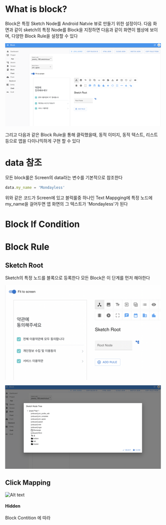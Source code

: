 # What is block?

Block은 특정 Sketch Node를 Android Natvie 뷰로 만들기 위한 설정이다. 다음 화면과 같이 sketch의 특정 Node를 Block을 지정하면 다음과 같이 화면이 웹상에 보이며, 다양한 Block Rule을 설정할 수 있다

![Alt text](block-screen.png)

그리고 다음과 같은 Block Rule을 통해 클릭했을때, 동적 이미지, 동적 텍스트, 리스트 등으로 앱을 다이나믹하게 구현 할 수 있다

# data 참조
모든 block룰은 Screen의 data라는 변수를 기본적으로 참조한다

```javascript
data.my_name = 'Mondayless'
```
위와 같은 코드가 Screen에 있고 블럭룰중 하나인 Text Mappging에 특정 노드에 my_name을 걸어두면 
앱 화면의 그 텍스트가 'Mondayless'가 된다



# Block If Condition 

# Block Rule

## Sketch Root

Sketch의 특정 노드를 블록으로 등록한다
모든 Block은 이 단계를 먼저 해야한다

![Alt text](block_sketch_root.png)

![Alt text](block_node_select.png)

## Click Mapping

![Alt text](image.png)

#### Hidden
Block Contition 에 따라 